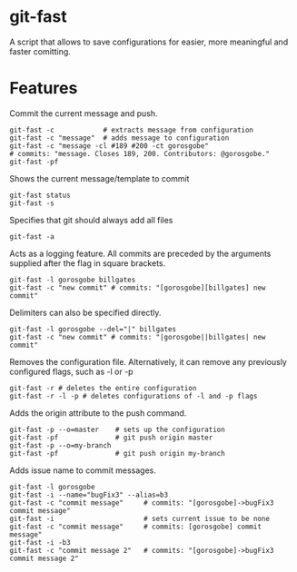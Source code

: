 # git-fast

A script that allows to save configurations for easier, more meaningful and faster comitting.

# Features
Commit the current message and push.
```
git-fast -c            # extracts message from configuration 
git-fast -c "message"  # adds message to configuration
git-fast -c "message -cl #189 #200 -ct gorosgobe"
# commits: "message. Closes 189, 200. Contributors: @gorosgobe."
git-fast -pf
```
Shows the current message/template to commit
```
git-fast status
git-fast -s
```
Specifies that git should always add all files
```
git-fast -a
```
Acts as a logging feature. All commits are preceded by the arguments supplied after the flag in square brackets. 
```
git-fast -l gorosgobe billgates
git-fast -c "new commit" # commits: "[gorosgobe][billgates] new commit"
```
Delimiters can also be specified directly.
```
git-fast -l gorosgobe --del="|" billgates
git-fast -c "new commit" # commits: "|gorosgobe||billgates| new commit"
```
Removes the configuration file. Alternatively, it can remove any previously configured flags, such as -l or -p
```
git-fast -r # deletes the entire configuration
git-fast -r -l -p # deletes configurations of -l and -p flags
```
Adds the origin attribute to the push command.
```
git-fast -p --o=master    # sets up the configuration
git-fast -pf              # git push origin master
git-fast -p --o=my-branch
git-fast -pf              # git push origin my-branch
```
Adds issue name to commit messages.
```
git-fast -l gorosgobe
git-fast -i --name="bugFix3" --alias=b3
git-fast -c "commit message"     # commits: "[gorosgobe]->bugFix3 commit message"
git-fast -i                      # sets current issue to be none
git-fast -c "commit message"     # commits: [gorosgobe] commit message"
git-fast -i -b3
git-fast -c "commit message 2"   # commits: "[gorosgobe]->bugFix3 commit message 2"
```

